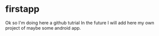# firstapp

Ok so I'm doing here a github tutrial
In the future I will add here my own project of maybe some android app.
